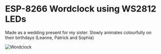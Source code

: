 ESP-8266 Wordclock using WS2812 LEDs
========

Made as a wedding present for my sister. Slowly animates colourfully on their birthdays (Leanne, Patrick and Sophia)



![Wordclock](https://i.imgur.com/uO7Bqxb.jpg "Wordclock")
